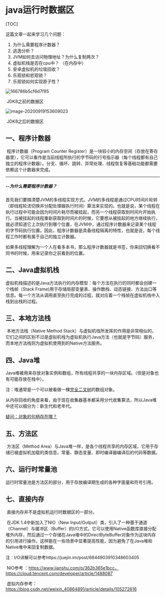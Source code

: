 # java运行时数据区

[TOC]

这篇文章一起来学习几个问题：

1. 为什么需要程序计数器？
2. 逃逸分析？
3. JVM如何去访问物理地址？为什么复制两次？
4. 虚拟机栈是否在cpu中？  （在内存中）
5. 安卓虚拟机的垃圾回收？
6. 乐观锁和悲观锁？
7. 乐观锁如何实现原子性？

![166786b5cf6d7f95](https://p1-juejin.byteimg.com/tos-cn-i-k3u1fbpfcp/f2f091f458b1478cb443b82af4d98b4f~tplv-k3u1fbpfcp-zoom-1.image)

​																			JDK8之前的数据区

![image-20200919153609023](https://p1-juejin.byteimg.com/tos-cn-i-k3u1fbpfcp/adc98085a42a4ea09551026b1267f7e5~tplv-k3u1fbpfcp-zoom-1.image)

​																JDK8之后的数据区



## 一、程序计数器

​		程序计数器（Program Counter Register）是一块较小的内存空间（存放在寄存器里），它可以看作是当前线程所执行的字节码的行号指示器（每个线程都有自己独立的程序计数器）。分支、循环、跳转、异常处理、线程恢复等基础功能都需要依赖这个计数器来完成。

------

##### --为什么需要程序计数器？

​		首先我们要搞清楚JVM的多线程实现方式。JVM的多线程是通过CPU时间片轮转（即线程轮流切换并分配处理器执行时间）算法来实现的。也就是说，某个线程在执行过程中可能会因为时间片耗尽而被挂起，而另一个线程获取到时间片开始执行。当被挂起的线程重新获取到时间片的时候，它要想从被挂起的地方继续执行，就必须知道它上次执行到哪个位置，在JVM中，通过程序计数器来记录某个线程的字节码执行位置。因此，程序计数器是具备线程隔离的特性，也就是说，每个线程工作时都有属于自己的独立计数器。

​		如果多线程理解为一个人在看多本书，那么程序计数器就是书签，你来回切换看不同书的时候，用来记录你之前看到的位置。

## 二、Java虚拟机栈

​		虚拟机栈描述的是Java方法执行的内存模型：每个方法在执行的同时都会创建一个栈帧（Stack Frame)用于存储局部变量表、操作数栈、动态链接、方法出口等信息。每一个方法从调用直至执行完成的过程，就对应着一个栈帧在虚拟机栈中入栈到出栈的过程。

## 三、本地方法栈

​		本地方法栈（Native Method Stack）与虚拟机栈所发挥的作用是非常相似的，它们之间的区别不过是虚拟机栈为虚拟机执行Java方法（也就是字节码）服务，而本地方法栈则为虚拟机使用到的Native方法服务。

## 四、Java堆

​		Java堆被用来存放对象实例和数组，所有线程共享的一块内存区域。（但是对象也有可能存放在栈中）。

注：堆通常是一个可以被看做一棵[完全二叉树](https://baike.baidu.com/item/完全二叉树/7773232)的数组对象。

​		从内存回收的角度来看，由于现在收集器基本都采用分代收集算法，所以Java堆中还可以细分为：新生代和老年代。

<u>疑问：对象的句柄存在哪？</u>

## 五、方法区

​		方法区（Method Area）与Java堆一样，是各个线程共享的内存区域，它用于存储已被虚拟机加载的类信息、常量、静态变量、即时编译器编译后的代码等数据。

## 六、运行时常量池

​		运行时常量池是方法区的部分，用于存放编译期生成的各种字面量和符号引用。

## 七、直接内存

​		直接内存并不是虚拟机运行时数据区的一部分。

​		在JDK 1.4中新加入了NIO（New Input/Output）类，引入了一种基于通道（Channel）与缓冲区（Buffer）的I/O方式，它可以使用Native函数库直接分配堆外内存，然后通过一个存储在Java堆中的DirectByteBuffer对象作为这块内存的引用进行操作。这样能在一些场景中显著提高性能，因为避免了在Java堆和Native堆中来回复制数据。

注：I/O详解可以参考https://juejin.im/post/6844903910348603405

​		NIO参考 ：https://www.jianshu.com/p/362b365e1bcc，https://cloud.tencent.com/developer/article/1488087

​		虚拟内存参考：https://blog.csdn.net/weixin_40864891/article/details/105272616

